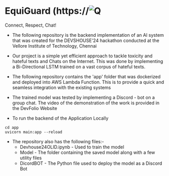 
# EquiGuard                                                            (https://![Q](https://github.com/keertan-balaji/devshouse24/assets/121657323/d0f676f6-0dbd-4020-99b5-c321cc98cd65)
Connect, Respect, Chat!

- The following repository is the backend implementation of an AI system that was created for the DEVSHOUSE'24 hackathon conducted at the Vellore Institute of Technology, Chennai

- Our project is a simple yet efficient approach to tackle toxicity and hateful texts and Chats on the Internet. This was done by implementing a Bi-Directional LSTM trained on a vast corpus of hateful texts.

- The following repository contains the 'app' folder that was dockerized and deployed into AWS Lambda Function. This is to provide a quick and seamless integration with the existing systems

- The trained model was tested by implementing a Discord - bot on a group chat. The video of the demonstration of the work is provided in the DevFolio Website

- To run the backend of the Application Locally
```
cd app
uvicorn main:app --reload  
```
- The repository also has the following files:-
  - Devhouse24OLID.ipynb - Used to train the model
  - Model - The folder containing the saved model along with a few utility files
  - DicordBOT - The Python file used to deploy the model as a Discord Bot
